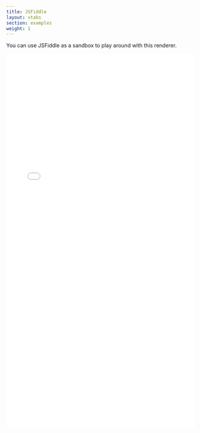 ```yaml
---
title: JSFiddle
layout: vtabs
section: examples
weight: 1
---
```


You can use JSFiddle as a sandbox to play around with this renderer.

<iframe width="100%" height="1000" src="//jsfiddle.net/travistidwell/z63jvwkp/embedded/" allowfullscreen="allowfullscreen" frameborder="0"></iframe>
